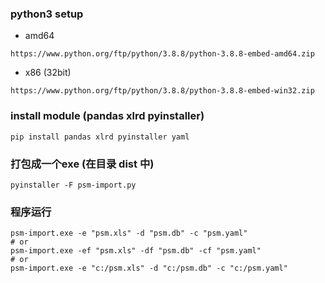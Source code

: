 ### python3 setup

- amd64

```text
https://www.python.org/ftp/python/3.8.8/python-3.8.8-embed-amd64.zip
```

- x86 (32bit)

```text
https://www.python.org/ftp/python/3.8.8/python-3.8.8-embed-win32.zip
```

### install module (pandas xlrd pyinstaller)

```shell
pip install pandas xlrd pyinstaller yaml
```

### 打包成一个exe (在目录 dist 中)

```shell
pyinstaller -F psm-import.py
```

### 程序运行
```shell
psm-import.exe -e "psm.xls" -d "psm.db" -c "psm.yaml"
# or
psm-import.exe -ef "psm.xls" -df "psm.db" -cf "psm.yaml"
# or
psm-import.exe -e "c:/psm.xls" -d "c:/psm.db" -c "c:/psm.yaml"
```

